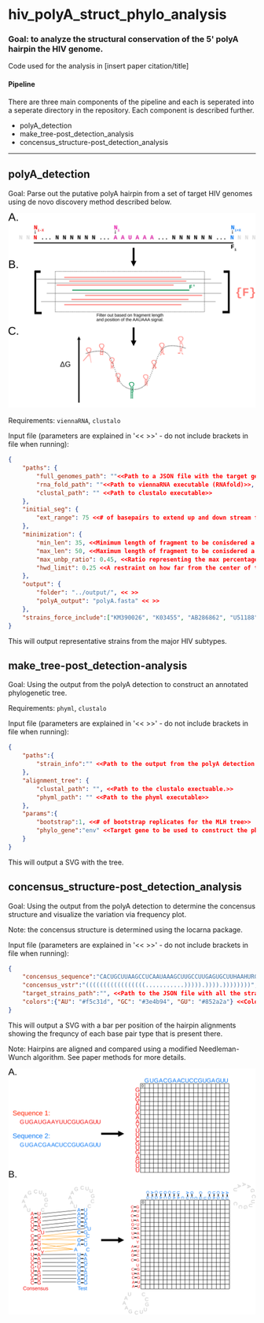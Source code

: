 # hiv_polyA_struct_phylo_analysis

### Goal: to analyze the structural conservation of the 5' polyA hairpin the HIV genome.

Code used for the analysis in [insert paper citation/title]

#### Pipeline
There are three main components of the pipeline and each is seperated into a seperate directory in the repository. Each component is described further. 

- polyA_detection
- make_tree-post_detection_analysis
- concensus_structure-post_detection_analysis

---
## polyA_detection
Goal: Parse out the putative polyA hairpin from a set of target HIV genomes using de novo discovery method described below. 

![insert graphic describing discovery pipeline](./assets/sup1.svg)

Requirements: `viennaRNA`, `clustalo`

Input file (parameters are explained in '<< >>' - do not include brackets in file when running):
```json
{
    "paths": {
        "full_genomes_path": ""<<Path to a JSON file with the target genomes. See example for input format.>>,
        "rna_fold_path": ""<<Path to viennaRNA executable (RNAfold)>>,
        "clustal_path": "" <<Path to clustalo executable>>
    },
    "initial_seg": {
        "ext_range": 75 <<# of basepairs to extend up and down stream from the AAUAAA signal to pull the initital fragment to pull the polyA from>>
    },
    "minimization": {
        "min_len": 35, <<Minimum length of fragment to be conisdered a potential putative polyA hairpin>>
        "max_len": 50, <<Maximum length of fragment to be conisdered a potential putative polyA hairpin>>
        "max_unbp_ratio": 0.45, <<Ratio representing the max percentage of unbase paired residues>>
        "hwd_limit": 0.25 <<A restraint on how far from the center of the hairpin the AAUAAA can be for a potential putative polyA hairpin.>>
    },
    "output": {
        "folder": "../output/", << >>
        "polyA_output": "polyA.fasta" << >>
    },
    "strains_force_include":["KM390026", "K03455", "AB286862", "U51188", "X04415", "MH705144", "AB485658", "MH705163", "KC156211"] <<Strains that will be forced into the final output - regardless of whether or not they are represenative of their subtype.>>
}

```

This will output representative strains from the major HIV subtypes. 

## make_tree-post_detection-analysis
Goal: Using the output from the polyA detection to construct an annotated phylogenetic tree.

Requirements: `phyml`, `clustalo`

Input file (parameters are explained in '<< >>' - do not include brackets in file when running):

```json
{   
    "paths":{
        "strain_info":"" <<Path to the output from the polyA detection pipeline.>>
    },
    "alignment_tree": {
        "clustal_path": "", <<Path to the clustalo exectuable.>>
        "phyml_path": "" <<Path to the phyml executable>>
    },
    "params":{
        "bootstrap":1, <<# of bootstrap replicates for the MLH tree>>
        "phylo_gene":"env" <<Target gene to be used to construct the phylogeny>>
    }
}
```

This will output a SVG with the tree. 

## concensus_structure-post_detection_analysis
Goal: Using the output from the polyA detection to determine the concensus structure and visualize the variation via frequency plot. 

Note: the concensus structure is determined using the locarna package. 

Input file (parameters are explained in '<< >>' - do not include brackets in file when running):

```json
{   
    "concensus_sequence":"CACUGCUUAAGCCUCAAUAAAGCUUGCCUUGAGUGCUUHAAHURGUG", <<Concensus sequence outputted by locarna - ignoring gaps>>
    "concensus_vstr":"(((((((((((((((((...........))))).)))).))))))))", << Vstr for the concensus sequence outputted by locarna - ignoring gaps>>
    "target_strains_path":"", <<Path to the JSON file with all the strains to be used in the frequency calculations>>
    "colors":{"AU": "#f5c31d", "GC": "#3e4b94", "GU": "#852a2a"} <<Colors to use for the occurence of each base pair type in the frequecy bars>>
}
```

This will output a SVG with a bar per position of the hairpin alignments showing the frequncy of each base pair type that is present there. 

Note: Hairpins are aligned and compared using a modified Needleman-Wunch algorithm. See paper methods for more details.


![insert figure describing hairpin alignment method](./assets/sup2.svg)

